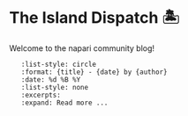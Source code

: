 # The Island Dispatch 🏝️

Welcome to the napari community blog!

```{postlist}
   :list-style: circle
   :format: {title} - {date} by {author}
   :date: %d %B %Y
   :list-style: none
   :excerpts:
   :expand: Read more ...
```
